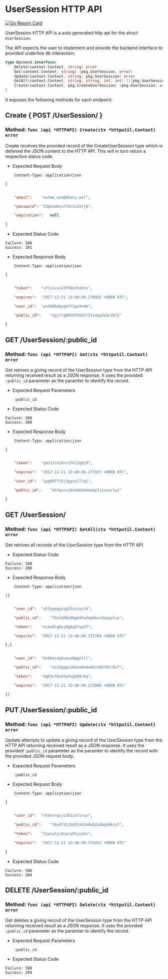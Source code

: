 UserSession HTTP API 
===============================

[![Go Report Card](https://goreportcard.com/badge/github.com/gokit/tenancykit/pkg/resources/usersessionapi)](https://goreportcard.com/report/github.com/gokit/tenancykit/pkg/resources/usersessionapi)

UserSession HTTP API is a auto generated http api for the struct `UserSession`.

The API expects the user to implement and provide the backend interface to provided underline db interaction:

```go
type Backend interface{
    Delete(context.Context, string) error
    Get(context.Context, string) (pkg.UserSession, error)
    Update(context.Context, string, pkg.UserSession) error
    GetAll(context.Context, string, string, int, int) ([]pkg.UserSession, int, error)
    Create(context.Context, pkg.CreateUserSession) (pkg.UserSession, error)
}
```

It exposes the following methods for each endpoint:

## Create { POST /UserSession/ }
### Method: `func (api *HTTPAPI) Create(ctx *httputil.Context) error`

Create receives the provided record of the CreateUserSession type which is delieved the 
JSON content to the HTTP API. This will in turn return a respective status code.

- Expected Request Body

```http
    Content-Type: application/json
```

```json
{


    "email":	"autem_non@Abatz.mil",

    "password":	"23pk1mktu7l0r2u31tj8",

    "expiration":	null

}
```

- Expected Status Code

```
Failure: 500
Success: 201
```

- Expected Response Body

```http
    Content-Type: application/json
```

```json
{


    "token":	"vflvscxv23fh0onhoktx",

    "expires":	"2017-12-21 13:40:49.270925 +0000 UTC",

    "user_id":	"pu39dbdqygbft1pz4rmb",

    "public_id":	"ogj7lg00t6f5642r2ts4yp2w3c16fy"

}
```

## GET /UserSession/:public_id
### Method: `func (api *HTTPAPI) Get(ctx *httputil.Context) error`

Get retrives a giving record of the UserSession type from the HTTP API returning received result as a JSON
response. It uses the provided `:public_id` parameter as the paramter to identify the record.

- Expected Request Parameters

```
    :public_id
```

- Expected Status Code

```
Failure: 500
Success: 200
```

- Expected Response Body

```http
    Content-Type: application/json
```

```json
{


    "token":	"q4113re28rc17ki2q0j0",

    "expires":	"2017-12-21 13:40:49.271923 +0000 UTC",

    "user_id":	"1yg68ff1hj3gyzslllq1",

    "public_id":	"h5fqncxjkh4463xhmebp7i1sxuclwi"

}
```

## GET /UserSession/
### Method: `func (api *HTTPAPI) GetAll(ctx *httputil.Context) error`

Get retrives all records of the UserSession type from the HTTP API.

- Expected Status Code

```
Failure: 500
Success: 200
```

- Expected Response Body

```http
    Content-Type: application/json
```

```json
[{


    "user_id":	"e5fyqeqyvzg15in1uct4",

    "public_id":	"l5ntd56e8bg4dtw2mgkkuv3seyalvp",

    "token":	"ocmx8lg6uj8gbq2fvp37",

    "expires":	"2017-12-21 13:40:49.272704 +0000 UTC"

},{


    "user_id":	"6v9b4j4g3uaxa9pg5fil",

    "public_id":	"ocz5gqqs26wzm6x8w45zv6570tr8i7",

    "token":	"4q65cfbonky5vgh68rbq",

    "expires":	"2017-12-21 13:40:49.273086 +0000 UTC"

}]
```

## PUT /UserSession/:public_id
### Method: `func (api *HTTPAPI) Update(ctx *httputil.Context) error`

Update attempts to update a giving record of the UserSession type from the HTTP API returning received result as a JSON
response. It uses the provided `:public_id` parameter as the paramter to identify the record with the provided JSON request body.

- Expected Request Parameters

```
    :public_id
```

- Expected Request Body

```http
    Content-Type: application/json
```

```json
{


    "user_id":	"vl6ncnqcjv3h1in71ruo",

    "public_id":	"t6xdf15jbd52sb1m9u02i6bqh8kcu7",

    "token":	"2zanyhjvdcpcy0tusohz",

    "expires":	"2017-12-21 13:40:49.273413 +0000 UTC"

}
```

- Expected Status Code

```
Failure: 500
Success: 204
```

## DELETE /UserSession/:public_id
### Method: `func (api *HTTPAPI) Delete(ctx *httputil.Context) error`

Get deletes a giving record of the UserSession type from the HTTP API returning received result as a JSON
response. It uses the provided `:public_id` parameter as the paramter to identify the record.

- Expected Request Parameters

```
    :public_id
```

- Expected Status Code

```
Failure: 500
Success: 204
```

